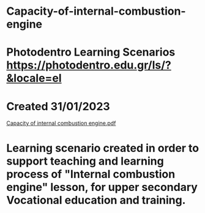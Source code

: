 # Capacity-of-internal-combustion-engine
# Photodentro Learning Scenarios https://photodentro.edu.gr/ls/?&locale=el
# Created 31/01/2023
[Capacity of internal combustion engine.pdf](https://github.com/vparisis/Capacity-of-internal-combustion-engine/files/10551137/Capacity.of.internal.combustion.engine.pdf)
# Learning scenario created in order to support teaching and learning process of "Internal combustion engine" lesson, for upper secondary Vocational education  and training. 
